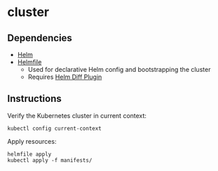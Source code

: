 # cluster

## Dependencies

- [Helm](https://helm.sh/)
- [Helmfile](https://github.com/roboll/helmfile)
  - Used for declarative Helm config and bootstrapping the cluster
  - Requires [Helm Diff Plugin](https://github.com/databus23/helm-diff)

## Instructions

Verify the Kubernetes cluster in current context:
```shell script
kubectl config current-context
```

Apply resources:
```shell script
helmfile apply
kubectl apply -f manifests/
```
